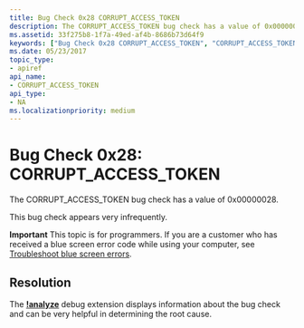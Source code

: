 ```yaml
---
title: Bug Check 0x28 CORRUPT_ACCESS_TOKEN
description: The CORRUPT_ACCESS_TOKEN bug check has a value of 0x00000028.This bug check appears very infrequently.
ms.assetid: 33f275b8-1f7a-49ed-af4b-8686b73d64f9
keywords: ["Bug Check 0x28 CORRUPT_ACCESS_TOKEN", "CORRUPT_ACCESS_TOKEN"]
ms.date: 05/23/2017
topic_type:
- apiref
api_name:
- CORRUPT_ACCESS_TOKEN
api_type:
- NA
ms.localizationpriority: medium
---
```


# Bug Check 0x28: CORRUPT\_ACCESS\_TOKEN


The CORRUPT\_ACCESS\_TOKEN bug check has a value of 0x00000028.

This bug check appears very infrequently.

**Important** This topic is for programmers. If you are a customer who has received a blue screen error code while using your computer, see [Troubleshoot blue screen errors](https://windows.microsoft.com/windows-10/troubleshoot-blue-screen-errors).


## Resolution
The [**!analyze**](https://docs.microsoft.com/windows-hardware/drivers/debugger/-analyze) debug extension displays information about the bug check and can be very helpful in determining the root cause.
 

 




